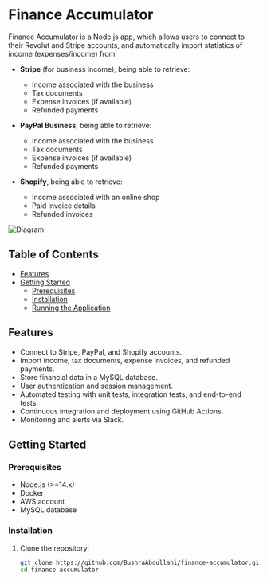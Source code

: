 # Finance Accumulator

Finance Accumulator is a Node.js app, which allows users to connect to their Revolut and Stripe accounts, and automatically import statistics of income (expenses/income) from:

- **Stripe** (for business income), being able to retrieve:
  - Income associated with the business
  - Tax documents
  - Expense invoices (if available)
  - Refunded payments

- **PayPal Business**, being able to retrieve:
  - Income associated with the business
  - Tax documents
  - Expense invoices (if available)
  - Refunded payments

- **Shopify**, being able to retrieve:
  - Income associated with an online shop
  - Paid invoice details
  - Refunded invoices

![Diagram](https://www.plantuml.com/plantuml/svg/ZLDDRzim3BtpLn2z1xtxCDHmzf4XBT9vHG-13wpCEK9ioP2fOi6G_px8ZlDXgq0FFfZlyP4K7nyw8IU-gK6qr8pVj26Z65EbVEDh4kimTMgdXPLunm0jgJrLZ7VfQtw7_m3n75bQjMU7cJL2sh0Ru2l2aotvPuvfsuuGudPDfjIcmWrLN8p1N9nk6LT6k78asfepjA73XkeebEzig_ySejYIXDweYsk-TEmmzR9Z8rhTOgaNsv1mYR-vasw87o5yDyEVzCV9je-7_7bTp7ZPwZvRuaQtN6jpON_NyiE_OQf2xLEHRMPBLlPzBl9eZHRhjAdE0dbDQZyTxWX7059XYs54W7xGnUBBzDalySZBOtBzDdn5ZkpYOt9iErDsj7oV7TqV9hXgMki40mpHVZwV7Mtmq-dm0QiN6Co02UPY7Oy9btiOwqmkg81vQ62chtaHKvYvTHOPUBSs39tzycPWm0piCoOEnGI__cNbmzAY_D6ycFIocDbtTbHnhElO_ON7qfLPlBJtQrjf4ykxt441rpydmyrE8jYjPYSTm0ERqZVrVm00)

## Table of Contents

- [Features](#features)
- [Getting Started](#getting-started)
  - [Prerequisites](#prerequisites)
  - [Installation](#installation)
  - [Running the Application](#running-the-application)


## Features

- Connect to Stripe, PayPal, and Shopify accounts.
- Import income, tax documents, expense invoices, and refunded payments.
- Store financial data in a MySQL database.
- User authentication and session management.
- Automated testing with unit tests, integration tests, and end-to-end tests.
- Continuous integration and deployment using GitHub Actions.
- Monitoring and alerts via Slack.

## Getting Started

### Prerequisites

- Node.js (>=14.x)
- Docker
- AWS account
- MySQL database

### Installation

1. Clone the repository:
   ```bash
   git clone https://github.com/BushraAbdullahi/finance-accumulator.git
   cd finance-accumulator
